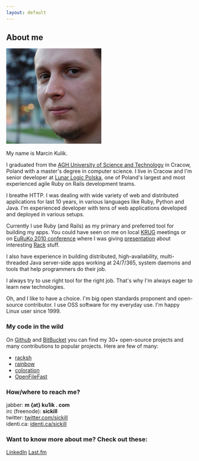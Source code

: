 ```yaml
---
layout: default
---
```


## About me

<img src="/images/photo.jpg" class="about-me-photo">

My name is Marcin Kulik.

I graduated from the [AGH University of Science and
Technology](http://agh.edu.pl/en) in Cracow, Poland with a master's degree in
computer science.  I live in Cracow and I'm senior developer at [Lunar Logic
Polska](http://lunarlogicpolska.com), one of Poland's largest and most
experienced agile Ruby on Rails development teams.

I breathe HTTP. I was dealing with wide variety of web and distributed
applications for last 10 years, in various languages like Ruby, Python and
Java. I'm experienced developer with tens of web applications developed and
deployed in various setups.

Currently I use Ruby (and Rails) as my primary and preferred tool for building
my apps. You could have seen on me on local [KRUG](http://ruby.org.pl/)
meetings or on [EuRuKo 2010 conference](http://euruko2010.org/) where I was
giving [presentation](http://vimeo.com/12665769) about interesting
[Rack](http://rack.rubyforge.org/) stuff.

I also have experience in building distributed, high-availability,
multi-threaded Java server-side apps working at 24/7/365, system daemons and
tools that help programmers do their job.

I always try to use right tool for the right job. That's why I'm always eager
to learn new technologies.

Oh, and I like to have a choice. I'm big open standards proponent and
open-source contributor. I use OSS software for my everyday use. I'm happy
Linux user since 1999.

### My code in the wild

On [Github](http://github.com/sickill) and
[BitBucket](http://bitbucket.org/sickill) you can find my 30+ open-source
projects and many contributions to popular projects. Here are few of many:

* [racksh](https://github.com/sickill/racksh)
* [rainbow](https://github.com/sickill/rainbow)
* [coloration](https://github.com/sickill/coloration)
* [OpenFileFast](https://github.com/sickill/off-plugin)

### How/where to reach me?

jabber: **m {at} ku1ik . com**<br>
irc (freenode): **sickill**<br>
twitter: [twitter.com/sickill](http://www.twitter.com/sickill)<br>
identi.ca: [identi.ca/sickill](http://identi.ca/sickill)

### Want to know more about me? Check out these:

[LinkedIn](http://www.linkedin.com/in/marcinkulik)
[Last.fm](http://www.last.fm/user/sikkill)
